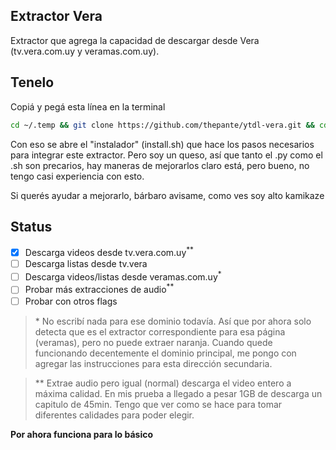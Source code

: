 ## Extractor Vera
Extractor que agrega la capacidad de descargar desde Vera (tv.vera.com.uy y veramas.com.uy).  

## Tenelo
Copiá y pegá esta línea en la terminal
```bash
cd ~/.temp && git clone https://github.com/thepante/ytdl-vera.git && cd ./ytdl-vera && sudo sh ./install.sh && cd ~/
```
Con eso se abre el "instalador" (install.sh) que hace los pasos necesarios para integrar este extractor. Pero soy un queso, así que tanto el .py como el .sh son precarios, hay maneras de mejorarlos claro está, pero bueno, no tengo casi experiencia con esto.

Si querés ayudar a mejorarlo, bárbaro avisame, como ves soy alto kamikaze

## Status
- [x] Descarga videos desde tv.vera.com.uy<sup>**</sup>
- [ ] Descarga listas desde tv.vera
- [ ] Descarga videos/listas desde veramas.com.uy<sup>*</sup>
- [ ] Probar más extracciones de audio<sup>**</sup>
- [ ] Probar con otros flags

> \* No escribí nada para ese dominio todavía. Así que por ahora solo detecta que es el extractor correspondiente para esa página (veramas), pero no puede extraer naranja. Cuando quede funcionando decentemente el dominio principal, me pongo con agregar las instrucciones para esta dirección secundaria.

> \*\* Extrae audio pero igual (normal) descarga el video entero a máxima calidad. En mis prueba a llegado a pesar 1GB de descarga un capitulo de 45min. Tengo que ver como se hace para tomar diferentes calidades para poder elegir.

**Por ahora funciona para lo básico**

